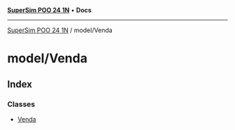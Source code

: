 [**SuperSim POO 24 1N**](../../README.md) • **Docs**

***

[SuperSim POO 24 1N](../../modules.md) / model/Venda

# model/Venda

## Index

### Classes

- [Venda](classes/Venda.md)
